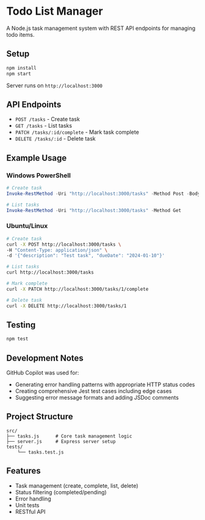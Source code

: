 # Todo List Manager

A Node.js task management system with REST API endpoints for managing todo items.

## Setup

```bash
npm install
npm start
```

Server runs on `http://localhost:3000`

## API Endpoints

- `POST /tasks` - Create task
- `GET /tasks` - List tasks
- `PATCH /tasks/:id/complete` - Mark task complete
- `DELETE /tasks/:id` - Delete task

## Example Usage

### Windows PowerShell
```powershell
# Create task
Invoke-RestMethod -Uri "http://localhost:3000/tasks" -Method Post -Body '{"description": "Test task", "dueDate": "2024-01-10"}' -ContentType "application/json"

# List tasks
Invoke-RestMethod -Uri "http://localhost:3000/tasks" -Method Get
```

### Ubuntu/Linux
```bash
# Create task
curl -X POST http://localhost:3000/tasks \
-H "Content-Type: application/json" \
-d '{"description": "Test task", "dueDate": "2024-01-10"}'

# List tasks
curl http://localhost:3000/tasks

# Mark complete
curl -X PATCH http://localhost:3000/tasks/1/complete

# Delete task
curl -X DELETE http://localhost:3000/tasks/1
```

## Testing

```bash
npm test
```

## Development Notes

GitHub Copilot was used for:
- Generating error handling patterns with appropriate HTTP status codes
- Creating comprehensive Jest test cases including edge cases
- Suggesting error message formats and adding JSDoc comments 

## Project Structure

```
src/
├── tasks.js      # Core task management logic
├── server.js     # Express server setup
tests/
    └── tasks.test.js
```

## Features

- Task management (create, complete, list, delete)
- Status filtering (completed/pending)
- Error handling
- Unit tests
- RESTful API
